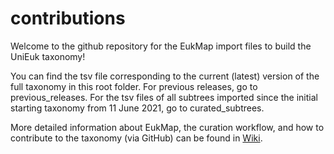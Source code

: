 # contributions

Welcome to the github repository for the EukMap import files to build the UniEuk taxonomy!

You can find the tsv file corresponding to the current (latest) version of the full taxonomy in this root folder. For previous releases, go to previous_releases. For the tsv files of all subtrees imported since the initial starting taxonomy from 11 June 2021, go to curated_subtrees.

More detailed information about EukMap, the curation workflow, and how to contribute to the taxonomy (via GitHub) can be found in [Wiki](https://github.com/UniEuk/contributions/wiki).
